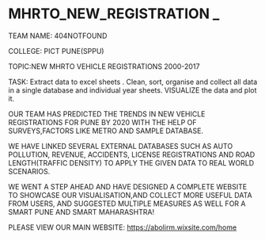 # MHRTO_NEW_REGISTRATION _ 
TEAM NAME: 404NOTFOUND

COLLEGE: PICT PUNE(SPPU)       

TOPIC:NEW MHRTO VEHICLE REGISTRATIONS 2000-2017


TASK:
Extract data to excel sheets .
Clean, sort, organise and collect all data in a single database and individual year sheets.
VISUALIZE the data and plot it.

OUR TEAM HAS  PREDICTED THE TRENDS IN NEW VEHICLE REGISTRATIONS FOR PUNE BY 2020 WITH THE HELP OF SURVEYS,FACTORS LIKE METRO AND SAMPLE DATABASE.

WE HAVE LINKED SEVERAL EXTERNAL DATABASES SUCH AS AUTO POLLUTION, REVENUE, ACCIDENTS, LICENSE REGISTRATIONS AND ROAD LENGTH(TRAFFIC DENSITY) TO APPLY THE GIVEN DATA TO REAL WORLD SCENARIOS.

WE WENT A STEP AHEAD AND  HAVE DESIGNED A COMPLETE WEBSITE TO SHOWCASE OUR VISUALISATION,AND COLLECT MORE USEFUL DATA FROM USERS, AND SUGGESTED MULTIPLE MEASURES AS WELL FOR A SMART PUNE AND SMART MAHARASHTRA!



 PLEASE VIEW OUR MAIN WEBSITE:  https://abolirm.wixsite.com/home
